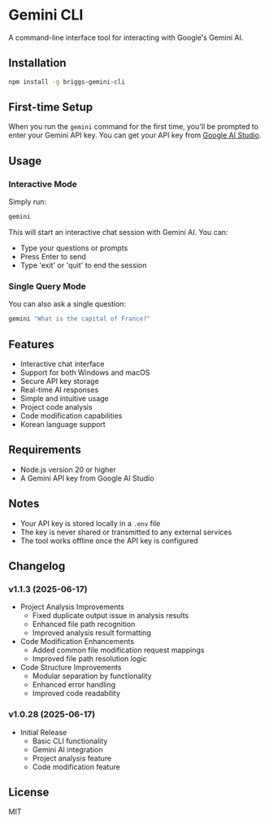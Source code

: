 # Gemini CLI

A command-line interface tool for interacting with Google's Gemini AI.

## Installation

```bash
npm install -g briggs-gemini-cli
```

## First-time Setup

When you run the `gemini` command for the first time, you'll be prompted to enter your Gemini API key. You can get your API key from [Google AI Studio](https://makersuite.google.com/app/apikey).

## Usage

### Interactive Mode

Simply run:
```bash
gemini
```

This will start an interactive chat session with Gemini AI. You can:
- Type your questions or prompts
- Press Enter to send
- Type 'exit' or 'quit' to end the session

### Single Query Mode

You can also ask a single question:
```bash
gemini "What is the capital of France?"
```

## Features

- Interactive chat interface
- Support for both Windows and macOS
- Secure API key storage
- Real-time AI responses
- Simple and intuitive usage
- Project code analysis
- Code modification capabilities
- Korean language support

## Requirements

- Node.js version 20 or higher
- A Gemini API key from Google AI Studio

## Notes

- Your API key is stored locally in a `.env` file
- The key is never shared or transmitted to any external services
- The tool works offline once the API key is configured

## Changelog

### v1.1.3 (2025-06-17)
- Project Analysis Improvements
  - Fixed duplicate output issue in analysis results
  - Enhanced file path recognition
  - Improved analysis result formatting
- Code Modification Enhancements
  - Added common file modification request mappings
  - Improved file path resolution logic
- Code Structure Improvements
  - Modular separation by functionality
  - Enhanced error handling
  - Improved code readability

### v1.0.28 (2025-06-17)
- Initial Release
  - Basic CLI functionality
  - Gemini AI integration
  - Project analysis feature
  - Code modification feature

## License

MIT
